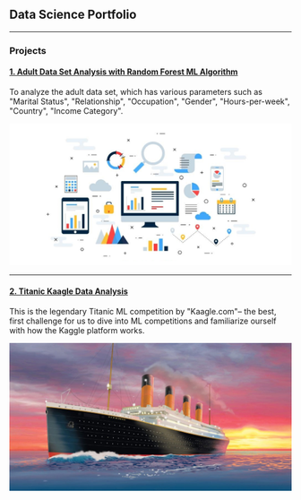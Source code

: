 ## Data Science Portfolio

---

### Projects

#### [1. Adult Data Set Analysis with Random Forest ML Algorithm](/adultdataset.md)

To analyze the adult data set, which has various parameters such as "Marital Status", "Relationship", "Occupation", "Gender", "Hours-per-week", "Country", "Income Category".

<img src="images/adt1.png?raw=true"/>

---
#### [2. Titanic Kaagle Data Analysis](/titanic-kaagle.md)

This is the legendary Titanic ML competition by "Kaagle.com"– the best, first challenge for us to dive into ML competitions and familiarize ourself with how the Kaggle platform works.

<img src="images/titanic_cover.jpeg?raw=true"/>


